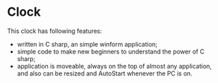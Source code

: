 # Clock
This clock has following features:

-  written in C sharp, an simple winform application;
-  simple code to make new beginners to understand the power of C sharp;
- application is moveable, always on the top of almost any application,  and also can be resized and AutoStart whenever the PC is on.


